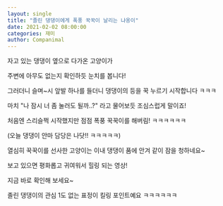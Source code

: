 ```yaml
---
layout: single
title: "졸린 댕댕이에게 폭풍 꾹꾹이 날리는 냐옹이"
date: 2021-02-02 08:00:00
categories: 재미
author: Companimal
---
```


자고 있는 댕댕이 옆으로 다가온 고양이가

주변에 아무도 없는지 확인하듯 눈치를 봅니다!

그러더니 슬며~시 앞발 하나를 들더니 댕댕이의 등을 꾹 누르기 시작합니다 ㅋㅋㅋ

마치 "나 잠시 너 좀 눌러도 될까..?" 라고 물어보듯 조심스럽게 말이죠!

처음엔 스리슬쩍 시작했지만 점점 폭풍 꾹꾹이를 해버림! ㅋㅋㅋㅋㅋㅋ

(오늘 댕댕이 안마 담당은 나닷!! ㅋㅋㅋㅋㅋ)

열심히 꾹꾹이를 선사한 고양이는 이내 댕댕이 품에 안겨 같이 잠을 청하네요~

보고 있으면 평화롭고 귀여워서 힐링 되는 영상!

지금 바로 확인해 보세요~

졸린 댕댕이의 관심 1도 없는 표정이 킬링 포인트예요 ㅋㅋㅋㅋㅋㅋ
